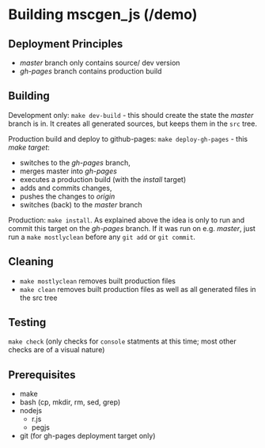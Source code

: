 # Building mscgen_js (/demo)

## Deployment Principles
- *master* branch only contains source/ dev version
- *gh-pages* branch contains production build

## Building
Development only: ```make dev-build``` - this should create the state the *master* branch is in. 
It creates all generated sources, but keeps them in the ```src``` tree.

Production build and deploy to github-pages: ```make deploy-gh-pages``` - this *make target*:
- switches to the *gh-pages* branch, 
- merges master into *gh-pages*
- executes a production build (with the *install* target)
- adds and commits changes, 
- pushes the changes to *origin*
- switches (back) to the *master* branch


Production: ```make install```. As explained above the idea is only to run and commit
this target on the *gh-pages* branch. If it was run on e.g. *master*, just run a 
```make mostlyclean``` before any ```git add``` or ```git commit```.

## Cleaning
- ```make mostlyclean``` removes built production files
- ```make clean``` removes built production files as well as all generated files in the src tree

## Testing 
```make check``` (only checks for ```console``` statments at this time; most other checks are of a visual nature)

## Prerequisites
- make
- bash (cp, mkdir, rm, sed, grep)
- nodejs
    - r.js
    - pegjs
- git (for gh-pages deployment target only)
